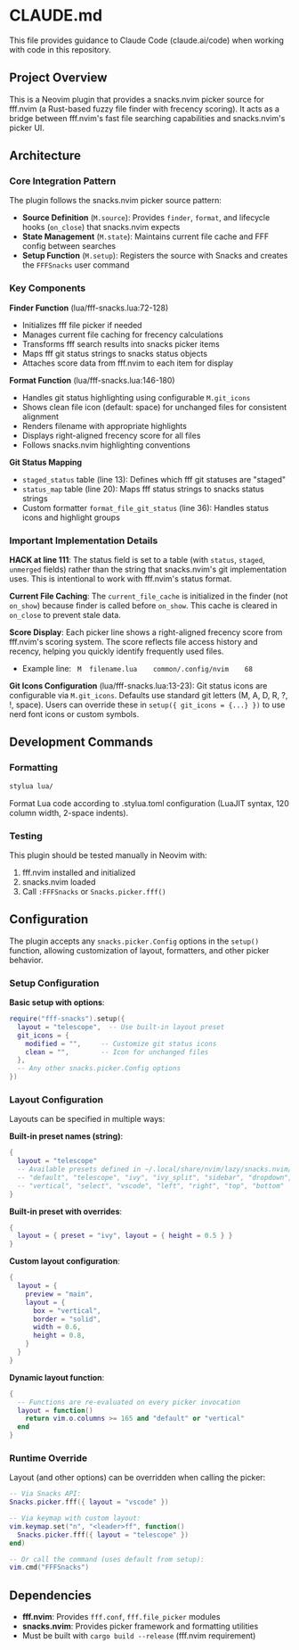 # CLAUDE.md

This file provides guidance to Claude Code (claude.ai/code) when working with code in this repository.

## Project Overview

This is a Neovim plugin that provides a snacks.nvim picker source for fff.nvim (a Rust-based fuzzy file finder with frecency scoring). It acts as a bridge between fff.nvim's fast file searching capabilities and snacks.nvim's picker UI.

## Architecture

### Core Integration Pattern

The plugin follows the snacks.nvim picker source pattern:

- **Source Definition** (`M.source`): Provides `finder`, `format`, and lifecycle hooks (`on_close`) that snacks.nvim expects
- **State Management** (`M.state`): Maintains current file cache and FFF config between searches
- **Setup Function** (`M.setup`): Registers the source with Snacks and creates the `FFFSnacks` user command

### Key Components

**Finder Function** (lua/fff-snacks.lua:72-128)
- Initializes fff file picker if needed
- Manages current file caching for frecency calculations
- Transforms fff search results into snacks picker items
- Maps fff git status strings to snacks status objects
- Attaches score data from fff.nvim to each item for display

**Format Function** (lua/fff-snacks.lua:146-180)
- Handles git status highlighting using configurable `M.git_icons`
- Shows clean file icon (default: space) for unchanged files for consistent alignment
- Renders filename with appropriate highlights
- Displays right-aligned frecency score for all files
- Follows snacks.nvim highlighting conventions

**Git Status Mapping**
- `staged_status` table (line 13): Defines which fff git statuses are "staged"
- `status_map` table (line 20): Maps fff status strings to snacks status strings
- Custom formatter `format_file_git_status` (line 36): Handles status icons and highlight groups

### Important Implementation Details

**HACK at line 111**: The status field is set to a table (with `status`, `staged`, `unmerged` fields) rather than the string that snacks.nvim's git implementation uses. This is intentional to work with fff.nvim's status format.

**Current File Caching**: The `current_file_cache` is initialized in the finder (not `on_show`) because finder is called before `on_show`. This cache is cleared in `on_close` to prevent stale data.

**Score Display**: Each picker line shows a right-aligned frecency score from fff.nvim's scoring system. The score reflects file access history and recency, helping you quickly identify frequently used files.
- Example line: ` M  filename.lua    common/.config/nvim    68`

**Git Icons Configuration** (lua/fff-snacks.lua:13-23): Git status icons are configurable via `M.git_icons`. Defaults use standard git letters (M, A, D, R, ?, !, space). Users can override these in `setup({ git_icons = {...} })` to use nerd font icons or custom symbols.

## Development Commands

### Formatting

```bash
stylua lua/
```

Format Lua code according to .stylua.toml configuration (LuaJIT syntax, 120 column width, 2-space indents).

### Testing

This plugin should be tested manually in Neovim with:
1. fff.nvim installed and initialized
2. snacks.nvim loaded
3. Call `:FFFSnacks` or `Snacks.picker.fff()`

## Configuration

The plugin accepts any `snacks.picker.Config` options in the `setup()` function, allowing customization of layout, formatters, and other picker behavior.

### Setup Configuration

**Basic setup with options**:
```lua
require("fff-snacks").setup({
  layout = "telescope",  -- Use built-in layout preset
  git_icons = {
    modified = "",     -- Customize git status icons
    clean = "",        -- Icon for unchanged files
  },
  -- Any other snacks.picker.Config options
})
```

### Layout Configuration

Layouts can be specified in multiple ways:

**Built-in preset names (string)**:
```lua
{
  layout = "telescope"
  -- Available presets defined in ~/.local/share/nvim/lazy/snacks.nvim/lua/snacks/picker/config/layouts.lua:
  -- "default", "telescope", "ivy", "ivy_split", "sidebar", "dropdown",
  -- "vertical", "select", "vscode", "left", "right", "top", "bottom"
}
```

**Built-in preset with overrides**:
```lua
{
  layout = { preset = "ivy", layout = { height = 0.5 } }
}
```

**Custom layout configuration**:
```lua
{
  layout = {
    preview = "main",
    layout = {
      box = "vertical",
      border = "solid",
      width = 0.6,
      height = 0.8,
    }
  }
}
```

**Dynamic layout function**:
```lua
{
  -- Functions are re-evaluated on every picker invocation
  layout = function()
    return vim.o.columns >= 165 and "default" or "vertical"
  end
}
```

### Runtime Override

Layout (and other options) can be overridden when calling the picker:

```lua
-- Via Snacks API:
Snacks.picker.fff({ layout = "vscode" })

-- Via keymap with custom layout:
vim.keymap.set("n", "<leader>ff", function()
  Snacks.picker.fff({ layout = "telescope" })
end)

-- Or call the command (uses default from setup):
vim.cmd("FFFSnacks")
```

## Dependencies

- **fff.nvim**: Provides `fff.conf`, `fff.file_picker` modules
- **snacks.nvim**: Provides picker framework and formatting utilities
- Must be built with `cargo build --release` (fff.nvim requirement)
